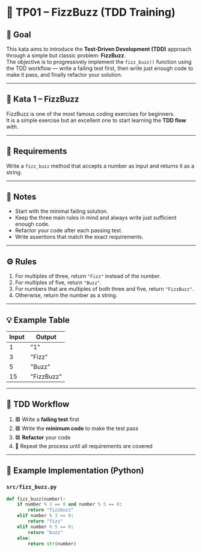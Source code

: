 # 🧪 TP01 – FizzBuzz (TDD Training)

## 🎯 Goal
This kata aims to introduce the **Test-Driven Development (TDD)** approach through a simple but classic problem: **FizzBuzz**.  
The objective is to progressively implement the `fizz_buzz()` function using the TDD workflow — write a failing test first, then write just enough code to make it pass, and finally refactor your solution.

---

## 🧩 Kata 1 – FizzBuzz
FizzBuzz is one of the most famous coding exercises for beginners.  
It is a simple exercise but an excellent one to start learning the **TDD flow** with.

---

## 🧾 Requirements
Write a `fizz_buzz` method that accepts a number as input and returns it as a string.

---

## 📝 Notes
- Start with the minimal failing solution.  
- Keep the three main rules in mind and always write just sufficient enough code.  
- Refactor your code after each passing test.  
- Write assertions that match the exact requirements.  

---

## ⚙️ Rules
1. For multiples of three, return `"Fizz"` instead of the number.  
2. For multiples of five, return `"Buzz"`.  
3. For numbers that are multiples of both three and five, return `"FizzBuzz"`.  
4. Otherwise, return the number as a string.  

---

## 💡 Example Table
| Input | Output     |
|-------|-------------|
| 1     | "1"         |
| 3     | "Fizz"      |
| 5     | "Buzz"      |
| 15    | "FizzBuzz"  |

---

## 🔁 TDD Workflow
1. 🟥 Write a **failing test** first  
2. 🟩 Write the **minimum code** to make the test pass  
3. 🟦 **Refactor** your code  
4. 🔁 Repeat the process until all requirements are covered  

---

## 🧠 Example Implementation (Python)

### `src/fizz_buzz.py`
```python
def fizz_buzz(number):
    if number % 3 == 0 and number % 5 == 0:
        return "fizzbuzz"
    elif number % 3 == 0:
        return "fizz"
    elif number % 5 == 0:
        return "buzz"
    else:
        return str(number)
